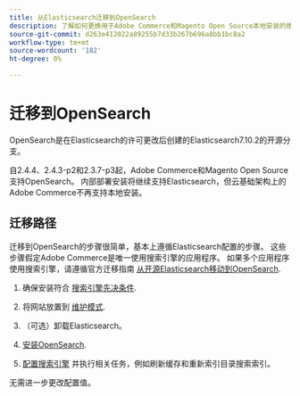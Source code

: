 ```yaml
---
title: 从Elasticsearch迁移到OpenSearch
description: 了解如何更换用于Adobe Commerce和Magento Open Source本地安装的搜索引擎。
source-git-commit: d263e412022a89255b7d33b267b696a8bb1bc8a2
workflow-type: tm+mt
source-wordcount: '182'
ht-degree: 0%

---
```



# 迁移到OpenSearch

OpenSearch是在Elasticsearch的许可更改后创建的Elasticsearch7.10.2的开源分支。

自2.4.4、2.4.3-p2和2.3.7-p3起，Adobe Commerce和Magento Open Source支持OpenSearch。 内部部署安装将继续支持Elasticsearch，但云基础架构上的Adobe Commerce不再支持本地安装。

## 迁移路径

迁移到OpenSearch的步骤很简单，基本上遵循Elasticsearch配置的步骤。 这些步骤假定Adobe Commerce是唯一使用搜索引擎的应用程序。 如果多个应用程序使用搜索引擎，请遵循官方迁移指南 [从开源Elasticsearch移动到OpenSearch](https://opensearch.org/blog/technical-posts/2021/10/moving-from-opensource-elasticsearch-to-opensearch/).

1. 确保安装符合 [搜索引擎先决条件](../../installation/prerequisites/search-engine/overview.md).

1. 将网站放置到 [维护模式](../../installation/tutorials/maintenance-mode.md).

1. （可选）卸载Elasticsearch。

1. [安装OpenSearch](https://opensearch.org/docs/latest/opensearch/install/important-settings/).

1. [配置搜索引擎](../../configuration/search/configure-search-engine.md) 并执行相关任务，例如刷新缓存和重新索引目录搜索索引。

无需进一步更改配置值。
